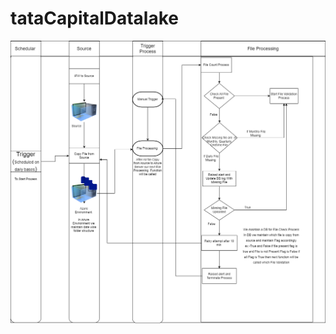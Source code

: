 # tataCapitalDatalake

![alt text](https://github.com/sumeshshetty/tataCapitalDatalake/blob/sshetty1-dev/images/file_checker_v1.png?raw=true)